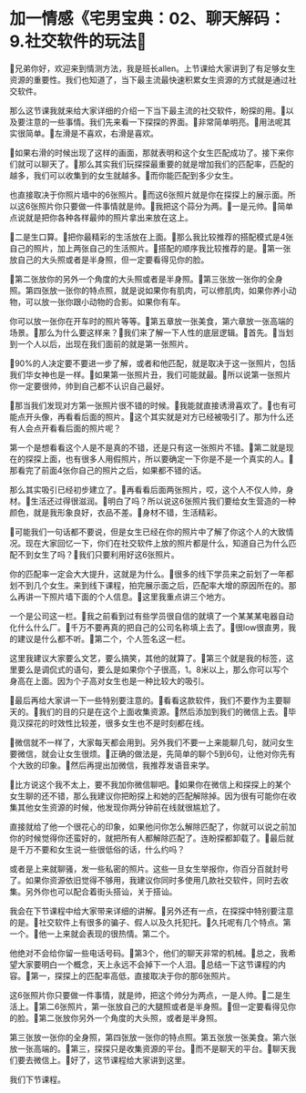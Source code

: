 # 加一情感《宅男宝典：02、聊天解码：9.社交软件的玩法

🎼兄弟你好，欢迎来到情测方法，我是班长allen。上节课给大家讲到了有足够女生资源的重要性。我们也知道了，当下最主流最快速积累女生资源的方式就是通过社交软件。

那么这节课我就来给大家详细的介绍一下当下最主流的社交软件，盼探的用。🎼以及要注意的一些事情。我们先来看一下探探的界面。🎼非常简单明亮。🎼用法呢其实很简单。🎼左滑是不喜欢，右滑是喜欢。

🎼如果右滑的时候出现了这样的画面，那就表明和这个女生匹配成功了。接下来你们就可以聊天了。🎼那么其实我们玩探探最重要的就是增加我们的匹配率，匹配的越多，我们可以收集到的女生就越多。🎼而你能匹配到多少女生。

也直接取决于你照片墙中的6张照片。🎼而这6张照片就是你在探探上的展示面。所以这6张照片你只要做一件事情就是帅。🎼我把这个蒜分为两。🎼一是元帅。🎼简单点说就是把你各种各样最帅的照片拿出来放在这上。

🎼二是生口算。🎼把你最精彩的生活放在上面。🎼那么我比较推荐的搭配模式是4张自己的照片，加上两张自己的生活照片。🎼搭配的顺序我比较推荐的是。🎼第一张放自己的大头照或者是半身照，但一定要看得见你的脸。

🎼第二张放你的另外一个角度的大头照或者是半身照。🎼第三张放一张你的全身照。第四张放一张你的特点照，就是说如果你有肌肉，可以修肌肉，如果你养小动物，可以放一张你跟小动物的合影。如果你有车。

你可以放一张你在开车时的照片等等。🎼第五章放一张美食，第六章放一张高端的场景。🎼那么为什么要这样来？🎼我们来了解一下人性的底层逻辑。🎼首先。🎼当划到一个人以后，出现在我们面前的就是第一张照片。

🎼90%的人决定要不要进一步了解，或者和他匹配，就是取决于这一张照片，包括我们华女神也是一样。🎼如果第一张照片丑，我们可能就最。🎼所以说第一张照片你一定要很帅，帅到自己都不认识自己最好。

🎼那当我们发现对方第一张照片很不错的时候。🎼我能就直接诱滑喜欢了。🎼也有可能点开头像，再看看后面的照片。🎼这个其实就是对方已经被吸引了。那为什么还有人会点开看看后面的照片呢？

第一个是想看看这个人是不是真的不错，还是只有这一张照片不错。🎼第二就是现在的探探上面，也有很多人用假照片，所以要确定一下你是不是一个真实的人。🎼那看完了前面4张你自己的照片之后，如果都不错的话。

那么其实吸引已经初步建立了。🎼再看看后面两张照片，哎，这个人不仅人帅，身材。🎼生活还过得很滋润。🎼明白了吗？所以说这6张照片我们要给女生营造的一种颜色，就是我形象良好，衣品不差。🎼身材不错，生活精彩。

🎼可能我们一句话都不要说，但是女生已经在你的照片中了解了你这个人的大致情况。现在大家回忆一下，你们在社交软件上放的照片都是什么，知道自己为什么匹配不到女生了吗？🎼我们只要利用好这6张照片。

你的匹配率一定会大大提升，这就是为什么。🎼很多的线下学员来之前划了一年都划不到几个女生。来到线下课程，拍完展示面之后，匹配率大增的原因所在的。那么再讲一下照片墙下面的个人信息。🎼这里我重点讲三个地方。

一个是公司这一栏。🎼我之前看到过有些学员很自信的就填了一个某某某电器自动化什么什么厂。🎼千万不要再真的把自己的公司名称填上去了。🎼很low很直男，我的建议是什么都不听。🎼第二个，个人签名这一栏。

这里我建议大家要么文艺，要么搞笑，其他的就算了。🎼第三个就是我的标签，这里要么是调侃式的语句，要么是如果你个子很高，1。8米以上，那么你可以写个身高在上面。因为个子高对女生也是一种比较大的吸引。

🎼最后再给大家讲一下一些特别要注意的。🎼看看这款软件，我们不要作为主要聊天的。🎼我们的目的只是在这个上面收集资源。🎼然后添加到我们的微信上去。🎼毕竟汉探花的时效性比较差，很多女生也不是时刻都在线。

🎼微信就不一样了，大家每天都会用到。另外我们不要一上来能聊几句，就问女生要微信，就会让女生很烦。🎼正确的做法是，先简单的聊个5到6句，让他对你先有个大致的印象。🎼然后再提出加微信，我推荐发语音来学。

🎼比方说这个我不太上，要不我加你微信聊吧。🎼如果你在微信上和探探上的某个女生聊的还不错，那么我建议你把盼探上和她的匹配解除掉。因为很有可能你在收集其他女生资源的时候，他发现你两分钟前在线就很尴尬了。

直接就给了他一个很花心的印象，如果他问你怎么解除匹配了，你就可以说之前加你的时候觉得你还蛮好的，就把所有人都解除匹配了。连盼探都卸载了。🎼最后就是千万不要和女生说一些很低俗的话，什么约吗？

或者是上来就聊骚，发一些私密的照片。这些一旦女生举报你，你百分百就封号了。如果你资源依旧觉得不够用，我建议你同时多使用几款社交软件，同时去收集。另外你也可以配合着街头搭讪，关于搭讪。

我会在下节课程中给大家带来详细的讲解。🎼另外还有一点，在探探中特别要注意的是。🎼社交软件上有很多的骗子、假人以及久托犯托。🎼久托呢有几个特点。第一个。🎼他一上来就会表现的很热情。第二个。

他绝对不会给你留一些电话号码。🎼第3个，他们的聊天非常的机械。🎼总之，我希望大家要明白一个概念，天上永远不会掉下一个人泪。🎼总结一下这节课程的内容。🎼第一，探探上的匹配率高低，直接取决于你的那6张照片。

这6张照片你只要做一件事情，就是帅，把这个帅分为两点，一是人帅。🎼二是生活上。🎼第二6张照片，第一张放自己的大腿照或者是半身照。🎼但一定要看得见你的脸。🎼第二张放你另外一个角度的大头照，或者是半身照。

第三张放一张你的全身照，第四张放一张你的特点照。第五张放一张美食。第六张放一张高端的。🎼第三，探探只是收集资源的平台。🎼而不是聊天的平台。🎼聊天我们要去微信上。🎼好了，这节课程给大家讲到这里。

我们下节课程。